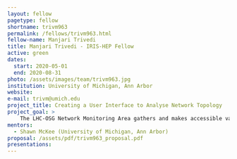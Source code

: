 ```yaml
---
layout: fellow
pagetype: fellow
shortname: trivm963
permalink: /fellows/trivm963.html
fellow-name: Manjari Trivedi
title: Manjari Trivedi - IRIS-HEP Fellow
active: green
dates:
  start: 2020-05-01
  end: 2020-08-31
photo: /assets/images/team/trivm963.jpg
institution: University of Michigan, Ann Arbor
website:
e-mail: trivm@umich.edu
project_title: Creating a User Interface to Analyse Network Topology
project_goal: >
    The LHC-OSG Network Monitoring Area gathers and makes accessible various network metrics related to network performance in order to debug complex network  problems more effectively. This is a unique dataset with continuous measurements of thousands of research and education network paths. It can be challenging to identify network problems and, more importantly, their location. The goal of my project is to create a network topology analysis web interface to aid with debugging and localizing network performance issues. This will be mostly focussed on path analysis: finding commonalities between paths, finding paths that contain a given address, correlating paths with other network metrics, and the degree of path symmetry.
mentors:
  - Shawn McKee (University of Michigan, Ann Arbor)
proposal: /assets/pdf/trivm963_proposal.pdf
presentations:
---
```

